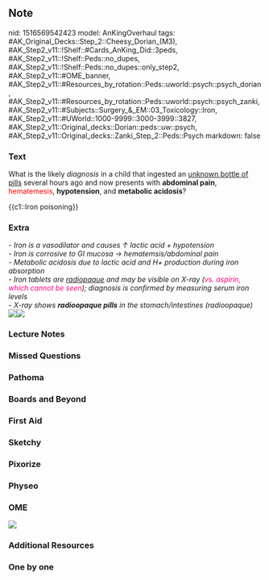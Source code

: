 ## Note
nid: 1516569542423
model: AnKingOverhaul
tags: #AK_Original_Decks::Step_2::Cheesy_Dorian_(M3), #AK_Step2_v11::!Shelf::#Cards_AnKing_Did::3peds, #AK_Step2_v11::!Shelf::Peds::no_dupes, #AK_Step2_v11::!Shelf::Peds::no_dupes::only_step2, #AK_Step2_v11::#OME_banner, #AK_Step2_v11::#Resources_by_rotation::Peds::uworld::psych::psych_dorian, #AK_Step2_v11::#Resources_by_rotation::Peds::uworld::psych::psych_zanki, #AK_Step2_v11::#Subjects::Surgery_&_EM::03_Toxicology::Iron, #AK_Step2_v11::#UWorld::1000-9999::3000-3999::3827, #AK_Step2_v11::Original_decks::Dorian::peds::uw::psych, #AK_Step2_v11::Original_decks::Zanki_Step_2::Peds::Psych
markdown: false

### Text
What is the likely <i>diagnosis</i> in a child that ingested an
<u>unknown bottle of pills</u> several hours ago and now presents
with <b>abdominal pain</b>, <font color="#FF0000" style=
"">hematemesis</font>, <b>hypotension</b>, and <b>metabolic
acidosis</b>?
<div>
  {{c1::Iron poisoning}}
</div>

### Extra
<div>
<div>
  <i>- Iron is a vasodilator and causes ↑ lactic acid +
  hypotension</i>
</div>
<div>
  <i>- Iron is corrosive to GI mucosa → hematemsis/abdominal
  pain</i>
</div>
<div>
  <i>- Metabolic acidosis due to lactic acid and H+ production
  during iron absorption</i>
</div>
<div>
  <i>- Iron tablets are <u>radiopaque</u> and may be visible on
  X-ray (<font color="#FC0280">vs. aspirin, which cannot be
  seen</font>); diagnosis is confirmed by measuring serum iron
  levels</i>
</div>
<div>
  <i>- X-ray shows <b>radioopaque pills</b> in the
  stomach/intestines (radioopaque)</i>
</div><img src="ironn.png"><img src=
"paste-42610370545050.jpg"></div>

### Lecture Notes


### Missed Questions


### Pathoma


### Boards and Beyond


### First Aid


### Sketchy


### Pixorize


### Physeo


### OME
<div class="ome-widget">
  <a href="https://onlinemeded.org?ref=anki"><img src=
  "_OME_AnkiFlashcards_General_7.png"></a>
</div>

### Additional Resources


### One by one

